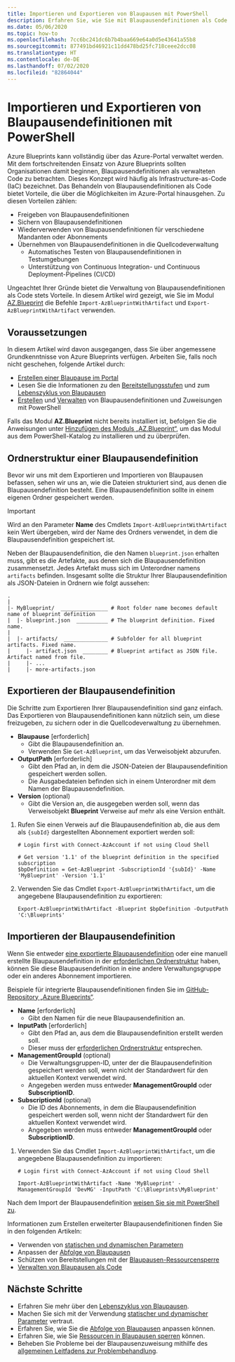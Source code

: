 ```yaml
---
title: Importieren und Exportieren von Blaupausen mit PowerShell
description: Erfahren Sie, wie Sie mit Blaupausendefinitionen als Code arbeiten. Verwenden Sie die Export- und Importbefehle für Freigabe, Quellcodeverwaltung und Verwaltung.
ms.date: 05/06/2020
ms.topic: how-to
ms.openlocfilehash: 7cc6bc241dc6b7b4baa669e64a0d5e43641a55b8
ms.sourcegitcommit: 877491bd46921c11dd478bd25fc718ceee2dcc08
ms.translationtype: HT
ms.contentlocale: de-DE
ms.lasthandoff: 07/02/2020
ms.locfileid: "82864044"
---
```

# <a name="import-and-export-blueprint-definitions-with-powershell"></a>Importieren und Exportieren von Blaupausendefinitionen mit PowerShell

Azure Blueprints kann vollständig über das Azure-Portal verwaltet werden. Mit dem fortschreitenden Einsatz von Azure Blueprints sollten Organisationen damit beginnen, Blaupausendefinitionen als verwalteten Code zu betrachten. Dieses Konzept wird häufig als Infrastructure-as-Code (IaC) bezeichnet. Das Behandeln von Blaupausendefinitionen als Code bietet Vorteile, die über die Möglichkeiten im Azure-Portal hinausgehen. Zu diesen Vorteilen zählen:

- Freigeben von Blaupausendefinitionen
- Sichern von Blaupausendefinitionen
- Wiederverwenden von Blaupausendefinitionen für verschiedene Mandanten oder Abonnements
- Übernehmen von Blaupausendefinitionen in die Quellcodeverwaltung
  - Automatisches Testen von Blaupausendefinitionen in Testumgebungen
  - Unterstützung von Continuous Integration- und Continuous Deployment-Pipelines (CI/CD)

Ungeachtet Ihrer Gründe bietet die Verwaltung von Blaupausendefinitionen als Code stets Vorteile. In diesem Artikel wird gezeigt, wie Sie im Modul [AZ.Blueprint](https://powershellgallery.com/packages/Az.Blueprint/) die Befehle `Import-AzBlueprintWithArtifact` und `Export-AzBlueprintWithArtifact` verwenden.

## <a name="prerequisites"></a>Voraussetzungen

In diesem Artikel wird davon ausgegangen, dass Sie über angemessene Grundkenntnisse von Azure Blueprints verfügen. Arbeiten Sie, falls noch nicht geschehen, folgende Artikel durch:

- [Erstellen einer Blaupause im Portal](../create-blueprint-portal.md)
- Lesen Sie die Informationen zu den [Bereitstellungsstufen](../concepts/deployment-stages.md) und zum [Lebenszyklus von Blaupausen](../concepts/lifecycle.md)
- [Erstellen](../create-blueprint-powershell.md) und [Verwalten](./manage-assignments-ps.md) von Blaupausendefinitionen und Zuweisungen mit PowerShell

Falls das Modul **AZ.Blueprint** nicht bereits installiert ist, befolgen Sie die Anweisungen unter [Hinzufügen des Moduls „AZ.Blueprint“](./manage-assignments-ps.md#add-the-azblueprint-module), um das Modul aus dem PowerShell-Katalog zu installieren und zu überprüfen.

## <a name="folder-structure-of-a-blueprint-definition"></a>Ordnerstruktur einer Blaupausendefinition

Bevor wir uns mit dem Exportieren und Importieren von Blaupausen befassen, sehen wir uns an, wie die Dateien strukturiert sind, aus denen die Blaupausendefinition besteht. Eine Blaupausendefinition sollte in einem eigenen Ordner gespeichert werden.

> [!IMPORTANT]
> Wird an den Parameter **Name** des Cmdlets `Import-AzBlueprintWithArtifact` kein Wert übergeben, wird der Name des Ordners verwendet, in dem die Blaupausendefinition gespeichert ist.

Neben der Blaupausendefinition, die den Namen `blueprint.json` erhalten muss, gibt es die Artefakte, aus denen sich die Blaupausendefinition zusammensetzt. Jedes Artefakt muss sich im Unterordner namens `artifacts` befinden.
Insgesamt sollte die Struktur Ihrer Blaupausendefinition als JSON-Dateien in Ordnern wie folgt aussehen:

```text
.
|
|- MyBlueprint/  _______________ # Root folder name becomes default name of blueprint definition
|  |- blueprint.json  __________ # The blueprint definition. Fixed name.
|
|  |- artifacts/  ______________ # Subfolder for all blueprint artifacts. Fixed name.
|     |- artifact.json  ________ # Blueprint artifact as JSON file. Artifact named from file.
|     |- ...
|     |- more-artifacts.json

```

## <a name="export-your-blueprint-definition"></a>Exportieren der Blaupausendefinition

Die Schritte zum Exportieren Ihrer Blaupausendefinition sind ganz einfach. Das Exportieren von Blaupausendefinitionen kann nützlich sein, um diese freizugeben, zu sichern oder in die Quellcodeverwaltung zu übernehmen.

- **Blaupause** [erforderlich]
  - Gibt die Blaupausendefinition an.
  - Verwenden Sie `Get-AzBlueprint`, um das Verweisobjekt abzurufen.
- **OutputPath** [erforderlich]
  - Gibt den Pfad an, in dem die JSON-Dateien der Blaupausendefinition gespeichert werden sollen.
  - Die Ausgabedateien befinden sich in einem Unterordner mit dem Namen der Blaupausendefinition.
- **Version** (optional)
  - Gibt die Version an, die ausgegeben werden soll, wenn das Verweisobjekt **Blueprint** Verweise auf mehr als eine Version enthält.

1. Rufen Sie einen Verweis auf die Blaupausendefinition ab, die aus dem als `{subId}` dargestellten Abonnement exportiert werden soll:

   ```azurepowershell-interactive
   # Login first with Connect-AzAccount if not using Cloud Shell

   # Get version '1.1' of the blueprint definition in the specified subscription
   $bpDefinition = Get-AzBlueprint -SubscriptionId '{subId}' -Name 'MyBlueprint' -Version '1.1'
   ```

1. Verwenden Sie das Cmdlet `Export-AzBlueprintWithArtifact`, um die angegebene Blaupausendefinition zu exportieren:

   ```azurepowershell-interactive
   Export-AzBlueprintWithArtifact -Blueprint $bpDefinition -OutputPath 'C:\Blueprints'
   ```

## <a name="import-your-blueprint-definition"></a>Importieren der Blaupausendefinition

Wenn Sie entweder [eine exportierte Blaupausendefinition](#export-your-blueprint-definition) oder eine manuell erstellte Blaupausendefinition in der [erforderlichen Ordnerstruktur](#folder-structure-of-a-blueprint-definition) haben, können Sie diese Blaupausendefinition in eine andere Verwaltungsgruppe oder ein anderes Abonnement importieren.

Beispiele für integrierte Blaupausendefinitionen finden Sie im [GitHub-Repository „Azure Blueprints“](https://github.com/Azure/azure-blueprints/tree/master/samples/001-builtins).

- **Name** [erforderlich]
  - Gibt den Namen für die neue Blaupausendefinition an.
- **InputPath** [erforderlich]
  - Gibt den Pfad an, aus dem die Blaupausendefinition erstellt werden soll.
  - Dieser muss der [erforderlichen Ordnerstruktur](#folder-structure-of-a-blueprint-definition) entsprechen.
- **ManagementGroupId** (optional)
  - Die Verwaltungsgruppen-ID, unter der die Blaupausendefinition gespeichert werden soll, wenn nicht der Standardwert für den aktuellen Kontext verwendet wird.
  - Angegeben werden muss entweder **ManagementGroupId** oder **SubscriptionID**.
- **SubscriptionId** (optional)
  - Die ID des Abonnements, in dem die Blaupausendefinition gespeichert werden soll, wenn nicht der Standardwert für den aktuellen Kontext verwendet wird.
  - Angegeben werden muss entweder **ManagementGroupId** oder **SubscriptionID**.

1. Verwenden Sie das Cmdlet `Import-AzBlueprintWithArtifact`, um die angegebene Blaupausendefinition zu importieren:

   ```azurepowershell-interactive
   # Login first with Connect-AzAccount if not using Cloud Shell

   Import-AzBlueprintWithArtifact -Name 'MyBlueprint' -ManagementGroupId 'DevMG' -InputPath 'C:\Blueprints\MyBlueprint'
   ```

Nach dem Import der Blaupausendefinition [weisen Sie sie mit PowerShell zu](./manage-assignments-ps.md#create-blueprint-assignments).

Informationen zum Erstellen erweiterter Blaupausendefinitionen finden Sie in den folgenden Artikeln:

- Verwenden von [statischen und dynamischen Parametern](../concepts/parameters.md)
- Anpassen der [Abfolge von Blaupausen](../concepts/sequencing-order.md)
- Schützen von Bereitstellungen mit der [Blaupausen-Ressourcensperre](../concepts/resource-locking.md)
- [Verwalten von Blaupausen als Code](https://github.com/Azure/azure-blueprints/blob/master/README.md)

## <a name="next-steps"></a>Nächste Schritte

- Erfahren Sie mehr über den [Lebenszyklus von Blaupausen](../concepts/lifecycle.md).
- Machen Sie sich mit der Verwendung [statischer und dynamischer Parameter](../concepts/parameters.md) vertraut.
- Erfahren Sie, wie Sie die [Abfolge von Blaupausen](../concepts/sequencing-order.md) anpassen können.
- Erfahren Sie, wie Sie [Ressourcen in Blaupausen sperren](../concepts/resource-locking.md) können.
- Beheben Sie Probleme bei der Blaupausenzuweisung mithilfe des [allgemeinen Leitfadens zur Problembehandlung](../troubleshoot/general.md).